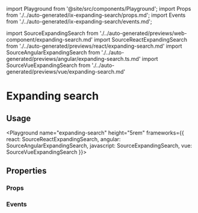 import Playground from '@site/src/components/Playground';
import Props from './../auto-generated/ix-expanding-search/props.md';
import Events from './../auto-generated/ix-expanding-search/events.md';

import SourceExpandingSearch from './../auto-generated/previews/web-component/expanding-search.md'
import SourceReactExpandingSearch from './../auto-generated/previews/react/expanding-search.md'
import SourceAngularExpandingSearch from './../auto-generated/previews/angular/expanding-search.ts.md'
import SourceVueExpandingSearch from './../auto-generated/previews/vue/expanding-search.md'

# Expanding search

## Usage

<Playground
name="expanding-search" height="5rem"
frameworks={{
  react: SourceReactExpandingSearch,
  angular: SourceAngularExpandingSearch,
  javascript: SourceExpandingSearch,
  vue: SourceVueExpandingSearch
}}>
</Playground>

## Properties

### Props

<Props />

### Events

<Events />
